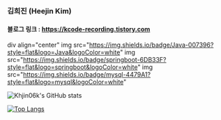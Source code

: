 ### 김희진 (Heejin Kim)

#### 블로그 링크 : https://kcode-recording.tistory.com


div align="center"
	img src="https://img.shields.io/badge/Java-007396?style=flat&logo=Java&logoColor=white"
	img src="https://img.shields.io/badge/springboot-6DB33F?style=flat&logo=springboot&logoColor=white"
	img src="https://img.shields.io/badge/mysql-4479A1?style=flat&logo=mysql&logoColor=white"
</div>



![Khjin06k's GitHub stats](https://github-readme-stats.vercel.app/api?username=Khjin06k&show_icons=true&theme=transparent)


[![Top Langs](https://github-readme-stats.vercel.app/api/top-langs/?username=Khjin06k)](https://github.com/Khjin06k/github-readme-stats)

<!--
**Khjin06k/Khjin06k** is a ✨ _special_ ✨ repository because its `README.md` (this file) appears on your GitHub profile.

Here are some ideas to get you started:

- 🔭 I’m currently working on ...
- 🌱 I’m currently learning ...
- 👯 I’m looking to collaborate on ...
- 🤔 I’m looking for help with ...
- 💬 Ask me about ...
- 📫 How to reach me: ...
- 😄 Pronouns: ...
- ⚡ Fun fact: ...
-->
